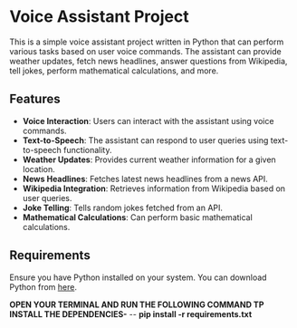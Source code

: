 # Voice Assistant Project

This is a simple voice assistant project written in Python that can perform various tasks based on user voice commands. The assistant can provide weather updates, fetch news headlines, answer questions from Wikipedia, tell jokes, perform mathematical calculations, and more.

## Features

- **Voice Interaction**: Users can interact with the assistant using voice commands.
- **Text-to-Speech**: The assistant can respond to user queries using text-to-speech functionality.
- **Weather Updates**: Provides current weather information for a given location.
- **News Headlines**: Fetches latest news headlines from a news API.
- **Wikipedia Integration**: Retrieves information from Wikipedia based on user queries.
- **Joke Telling**: Tells random jokes fetched from an API.
- **Mathematical Calculations**: Can perform basic mathematical calculations.

## Requirements

Ensure you have Python installed on your system. You can download Python from [here](https://www.python.org/downloads/).

**OPEN YOUR TERMINAL AND RUN THE FOLLOWING COMMAND TP INSTALL THE DEPENDENCIES-**
-- **pip install -r requirements.txt**
